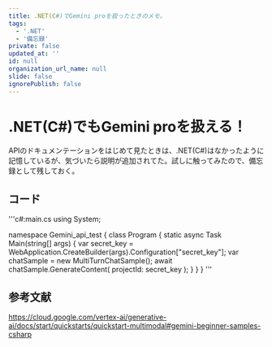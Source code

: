 ```yaml
---
title: .NET(C#)でGemini proを扱ったときのメモ。
tags:
  - '.NET'
  - '備忘録'
private: false
updated_at: ''
id: null
organization_url_name: null
slide: false
ignorePublish: false
---
```

# .NET(C#)でもGemini proを扱える！
APIのドキュメンテーションをはじめて見たときは、.NET(C#)はなかったように記憶しているが、気づいたら説明が追加されてた。試しに触ってみたので、備忘録として残しておく。

## コード

'''c#:main.cs
using System;

namespace Gemini_api_test
{
    class Program
    {
        static async Task Main(string[] args)
        {
            var secret_key = WebApplication.CreateBuilder(args).Configuration["secret_key"];
            var chatSample = new MultiTurnChatSample();
            await chatSample.GenerateContent(
                projectId: secret_key
                );
        }
    }
}
'''


## 参考文献

https://cloud.google.com/vertex-ai/generative-ai/docs/start/quickstarts/quickstart-multimodal#gemini-beginner-samples-csharp

